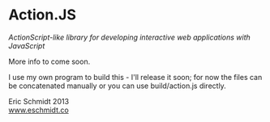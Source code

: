 # Action.JS

*ActionScript-like library for developing interactive web applications with JavaScript*

More info to come soon.

I use my own program to build this - I'll release it soon; for now the files can be concatenated manually or you can use build/action.js directly.

Eric Schmidt 2013  
www.eschmidt.co